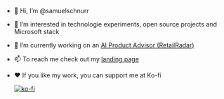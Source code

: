 - 👋 Hi, I’m @samuelschnurr
- 👀 I’m interested in technologie experiments, open source projects and Microsoft stack
- 🌱 I’m currently working on an [AI Product Advisor (RetailRadar)](https://www.retailradar.io)
- 📫 To reach me check out my [landing page](https://schnurr.io)
- ❤️ If you like my work, you can support me at Ko-fi

     [![ko-fi](https://ko-fi.com/img/githubbutton_sm.svg)](https://ko-fi.com/V7V3WX3OK)
